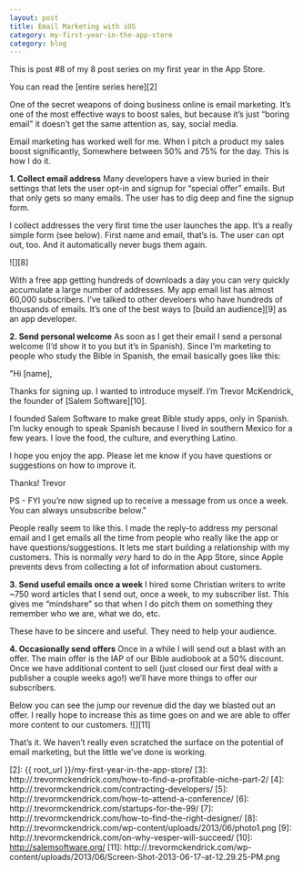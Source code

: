 ```yaml
---
layout: post
title: Email Marketing with iOS
category: my-first-year-in-the-app-store
category: blog
---
```


This is post #8 of my 8 post series on my first year in the App Store.

You can read the [entire series here][2]

One of the secret weapons of doing business online is email marketing. It’s one of the most effective ways to boost sales, but because it’s just “boring email” it doesn’t get the same attention as, say, social media.

Email marketing has worked well for me. When I pitch a product my sales boost significantly, Somewhere between 50% and 75% for the day. This is how I do it.

**1. Collect email address** Many developers have a view buried in their settings that lets the user opt-in and signup for “special offer” emails. But that only gets so many emails. The user has to dig deep and fine the signup form.

I collect addresses the very first time the user launches the app. It’s a really simple form (see below). First name and email, that’s is. The user can opt out, too. And it automatically never bugs them again.

![][8]

With a free app getting hundreds of downloads a day you can very quickly accumulate a large number of addresses. My app email list has almost 60,000 subscribers. I’ve talked to other develoers who have hundreds of thousands of emails. It’s one of the best ways to [build an audience][9] as an app developer.

**2\. Send personal welcome** As soon as I get their email I send a personal welcome (I’d show it to you but it’s in Spanish). Since I’m marketing to people who study the Bible in Spanish, the email basically goes like this:

"Hi [name],

Thanks for signing up. I wanted to introduce myself. I’m Trevor McKendrick, the founder of [Salem Software][10].

I founded Salem Software to make great Bible study apps, only in Spanish. I’m lucky enough to speak Spanish because I lived in southern Mexico for a few years. I love the food, the culture, and everything Latino.

I hope you enjoy the app. Please let me know if you have questions or suggestions on how to improve it.

Thanks! Trevor

PS - FYI you’re now signed up to receive a message from us once a week. You can always unsubscribe below."

People really seem to like this. I made the reply-to address my personal email and I get emails all the time from people who really like the app or have questions/suggestions. It lets me start building a relationship with my customers. This is normally _very_ hard to do in the App Store, since Apple prevents devs from collecting a lot of information about customers.

**3\. Send useful emails once a week** I hired some Christian writers to write ~750 word articles that I send out, once a week, to my subscriber list. This gives me “mindshare” so that when I do pitch them on something they remember who we are, what we do, etc.

These have to be sincere and useful. They need to help your audience.

**4\. Occasionally send offers** Once in a while I will send out a blast with an offer. The main offer is the IAP of our Bible audiobook at a 50% discount. Once we have additional content to sell (just closed our first deal with a publisher a couple weeks ago!) we’ll have more things to offer our subscribers.

Below you can see the jump our revenue did the day we blasted out an offer. I really hope to increase this as time goes on and we are able to offer more content to our customers. ![][11]

That’s it. We haven’t really even scratched the surface on the potential of email marketing, but the little we’ve done is working.

   [1]: http://.trevormckendrick.com/my-first-year-in-the-app-store/
   [2]: {{ root_url }}/my-first-year-in-the-app-store/
   [3]: http://.trevormckendrick.com/how-to-find-a-profitable-niche-part-2/
   [4]: http://.trevormckendrick.com/contracting-developers/
   [5]: http://.trevormckendrick.com/how-to-attend-a-conference/
   [6]: http://.trevormckendrick.com/startups-for-the-99/
   [7]: http://.trevormckendrick.com/how-to-find-the-right-designer/
   [8]: http://.trevormckendrick.com/wp-content/uploads/2013/06/photo1.png
   [9]: http://.trevormckendrick.com/on-why-vesper-will-succeed/
   [10]: http://salemsoftware.org/
   [11]: http://.trevormckendrick.com/wp-content/uploads/2013/06/Screen-Shot-2013-06-17-at-12.29.25-PM.png
  
